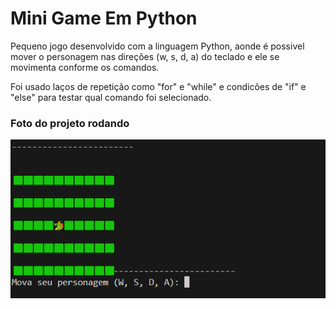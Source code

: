 <h1>Mini Game Em Python</h1>

<p>Pequeno jogo desenvolvido com a linguagem Python, aonde é possivel mover o personagem nas direções (w, s, d, a) do teclado e ele se movimenta conforme os comandos.</p>
<p>Foi usado laços de repetição como "for" e "while" e condicões de "if" e "else" para testar qual comando foi selecionado.</p>

<h3>Foto do projeto rodando</h3>

<img src="/capa.png"/>
